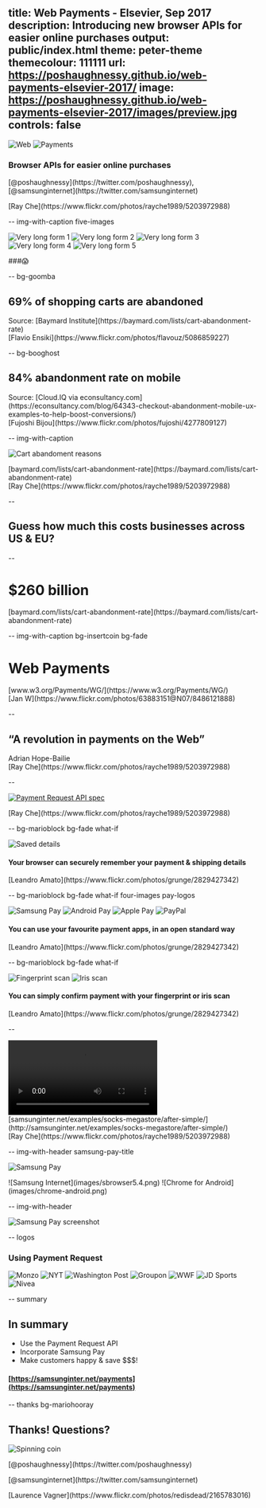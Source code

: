 title: Web Payments - Elsevier, Sep 2017
description: Introducing new browser APIs for easier online purchases
output: public/index.html
theme: peter-theme
themecolour: 111111
url: https://poshaughnessy.github.io/web-payments-elsevier-2017/
image: https://poshaughnessy.github.io/web-payments-elsevier-2017/images/preview.jpg
controls: false
--

![Web](images/game-art/web-goldcoins.svg)
![Payments](images/game-art/payments-goldcoins.svg)
### Browser APIs for easier online purchases

<div class="contact">
  <p class="social">[@poshaughnessy](https://twitter.com/poshaughnessy), [@samsunginternet](https://twitter.com/samsunginternet)</p>
</div>

<div class="credit">[Ray Che](https://www.flickr.com/photos/rayche1989/5203972988)</div>

-- img-with-caption five-images

![Very long form 1](images/very-long-checkout-form-1.png) ![Very long form 2](images/very-long-checkout-form-2.png) ![Very long form 3](images/very-long-checkout-form-3.png) ![Very long form 4](images/very-long-checkout-form-4.png) ![Very long form 5](images/very-long-checkout-form-5.png)

###😱

-- bg-goomba

## 69% of shopping carts are abandoned

<div class="caption">Source: [Baymard Institute](https://baymard.com/lists/cart-abandonment-rate)</div>

<div class="credit">[Flavio Ensiki](https://www.flickr.com/photos/flavouz/5086859227)</div>

-- bg-booghost

## 84% abandonment rate on mobile

<div class="caption">Source: [Cloud.IQ via econsultancy.com](https://econsultancy.com/blog/64343-checkout-abandonment-mobile-ux-examples-to-help-boost-conversions/)</div>

<div class="credit">[Fujoshi Bijou](https://www.flickr.com/photos/fujoshi/4277809127)</div>

-- img-with-caption

![Cart abandoment reasons](images/cart-abandonment-reasons-trans.png)

<div class="caption">[baymard.com/lists/cart-abandonment-rate](https://baymard.com/lists/cart-abandonment-rate)</div>

<div class="credit">[Ray Che](https://www.flickr.com/photos/rayche1989/5203972988)</div>

--

## Guess how much this costs businesses across US & EU?

--

# $260 billion

<div class="caption">[baymard.com/lists/cart-abandonment-rate](https://baymard.com/lists/cart-abandonment-rate)</div>

-- img-with-caption bg-insertcoin bg-fade

# Web Payments

<div class="caption">[www.w3.org/Payments/WG/](https://www.w3.org/Payments/WG/)</div>

<div class="credit">[Jan W](https://www.flickr.com/photos/63883151@N07/8486121888)</div>

--

## &ldquo;A revolution in payments on the Web&rdquo;

<div class="caption">Adrian Hope-Bailie</div>

<div class="credit">[Ray Che](https://www.flickr.com/photos/rayche1989/5203972988)</div>

--

[![Payment Request API spec](images/payment-request-api-spec.png)](https://www.w3.org/TR/payment-request/)

<div class="credit">[Ray Che](https://www.flickr.com/photos/rayche1989/5203972988)</div>

-- bg-marioblock bg-fade what-if

![Saved details](images/payment-request-remembered-details.png)

#### Your browser can securely remember your payment & shipping details

<div class="credit">[Leandro Amato](https://www.flickr.com/photos/grunge/2829427342)</div>

-- bg-marioblock bg-fade what-if four-images pay-logos

![Samsung Pay](images/samsung-pay-logo-white.png)
![Android Pay](images/android-pay-logo-white.png)
![Apple Pay](images/apple-pay-logo-white.png)
![PayPal](images/paypal-logo-white.svg)

#### You can use your favourite payment apps, in an open standard way

<div class="credit">[Leandro Amato](https://www.flickr.com/photos/grunge/2829427342)</div>

-- bg-marioblock bg-fade what-if

![Fingerprint scan](images/fingerprint-s8.png) ![Iris scan](images/iris-scan-peter.png)

#### You can simply confirm payment with your fingerprint or iris scan

<div class="credit">[Leandro Amato](https://www.flickr.com/photos/grunge/2829427342)</div>

--

<video controls>
  <source src="videos/socks-megastore-simple.mp4"/>
  <source src="videos/socks-megastore-simple.webm"/>
</video>

<div class="caption">[samsunginter.net/examples/socks-megastore/after-simple/](http://samsunginter.net/examples/socks-megastore/after-simple/)</div>

<div class="credit">[Ray Che](https://www.flickr.com/photos/rayche1989/5203972988)</div>

-- img-with-header samsung-pay-title

![Samsung Pay](images/samsung-pay-logo-white.png)

<div class="logos">![Samsung Internet](images/sbrowser5.4.png) ![Chrome for Android](images/chrome-android.png)</div>

-- img-with-header

![Samsung Pay screenshot](images/samsung-pay-screenshot.png)

-- logos

### Using Payment Request

![Monzo](images/monzo-logo-white.png) ![NYT](images/nyt-logo-white.png) ![Washington Post](images/washingtonpost-white.png) ![Groupon](images/groupon-white.png) ![WWF](images/wwf-white-outline.png) ![JD Sports](images/jdsports.png) ![Nivea](images/nivea-white.png)

-- summary

## In summary

* Use the Payment Request API
* Incorporate Samsung Pay
* Make customers happy & save $$$!

#### [https://samsunginter.net/payments](https://samsunginter.net/payments)

-- thanks bg-mariohooray

## Thanks! Questions?

![Spinning coin](images/game-art/goldcoin/coin-spin.gif)

<div class="contact">
  <p class="social">[@poshaughnessy](https://twitter.com/poshaughnessy)</p>
  <p class="social">[@samsunginternet](https://twitter.com/samsunginternet)</p>
</div>

<div class="credit">[Laurence Vagner](https://www.flickr.com/photos/redisdead/2165783016)</div>
